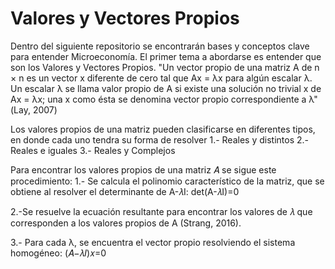 # Valores y Vectores Propios
Dentro del siguiente repositorio se encontrarán bases y conceptos clave para entender Microeconomía. El primer tema a abordarse es entender que son los Valores y Vectores Propios.
"Un vector propio de una matriz A de n × n es un vector x diferente de cero tal que Ax = λx para algún escalar λ. Un escalar λ se llama valor propio de A si existe una solución no trivial x de Ax = λx; una x como ésta se denomina vector propio correspondiente a λ" (Lay, 2007)

Los valores propios de una matriz pueden clasificarse en diferentes tipos, en donde cada uno tendra su forma de resolver
1.- Reales y distintos
2.- Reales e iguales
3.- Reales y Complejos

Para encontrar los valores propios de una matriz 𝐴 se sigue este procedimiento:
1.- Se calcula el polinomio característico de la matriz, que se obtiene al resolver el determinante de 
A-𝜆I:
    det(A-𝜆I)=0

2.-Se resuelve la ecuación resultante para encontrar los valores de 𝜆 que corresponden a los valores propios de A (Strang, 2016).

3.- Para cada λ, se encuentra el vector propio resolviendo el sistema homogéneo:
(𝐴−𝜆𝐼)𝑥=0


